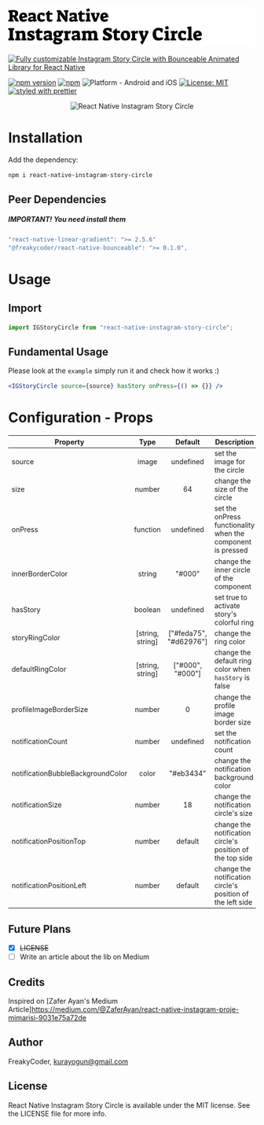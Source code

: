 <img alt="React Native Instagram Story Circle" src="assets/logo.png" width="1050"/>

[![Fully customizable Instagram Story Circle with Bounceable Animated Library for React Native](https://img.shields.io/badge/-Fully%20customizable%20Instagram%20Story%20Circle%20with%20Bounceable%20Animated%20Library%20for%20React%20Native-orange?style=for-the-badge)](https://github.com/WrathChaos/react-native-instagram-story-circle)

[![npm version](https://img.shields.io/npm/v/react-native-instagram-story-circle.svg?style=for-the-badge)](https://www.npmjs.com/package/react-native-instagram-story-circle)
[![npm](https://img.shields.io/npm/dt/react-native-instagram-story-circle.svg?style=for-the-badge)](https://www.npmjs.com/package/react-native-instagram-story-circle)
![Platform - Android and iOS](https://img.shields.io/badge/platform-Android%20%7C%20iOS-blue.svg?style=for-the-badge)
[![License: MIT](https://img.shields.io/badge/License-MIT-green.svg?style=for-the-badge)](https://opensource.org/licenses/MIT)
[![styled with prettier](https://img.shields.io/badge/styled_with-prettier-ff69b4.svg?style=for-the-badge)](https://github.com/prettier/prettier)

<p align="center">
  <img alt="React Native Instagram Story Circle"
        src="assets/Screenshots/React-Native-Instagram-Story-Circle.gif" />
</p>

# Installation

Add the dependency:

```bash
npm i react-native-instagram-story-circle
```

## Peer Dependencies

<h5><i>IMPORTANT! You need install them</i></h5>

```js
"react-native-linear-gradient": ">= 2.5.6"
"@freakycoder/react-native-bounceable": ">= 0.1.0",
```

# Usage

## Import

```jsx
import IGStoryCircle from "react-native-instagram-story-circle";
```

## Fundamental Usage

Please look at the `example` simply run it and check how it works :)

```jsx
<IGStoryCircle source={source} hasStory onPress={() => {}} />
```

# Configuration - Props

| Property                          |       Type       |        Default         | Description                                                 |
| --------------------------------- | :--------------: | :--------------------: | ----------------------------------------------------------- |
| source                            |      image       |       undefined        | set the image for the circle                                |
| size                              |      number      |           64           | change the size of the circle                               |
| onPress                           |     function     |       undefined        | set the onPress functionality when the component is pressed |
| innerBorderColor                  |      string      |         "#000"         | change the inner circle of the component                    |
| hasStory                          |     boolean      |       undefined        | set true to activate story's colorful ring                  |
| storyRingColor                    | [string, string] | ["#feda75", "#d62976"] | change the ring color                                       |
| defaultRingColor                  | [string, string] |    ["#000", "#000"]    | change the default ring color when `hasStory` is false      |
| profileImageBorderSize            |      number      |           0            | change the profile image border size                        |
| notificationCount                 |      number      |       undefined        | set the notification count                                  |
| notificationBubbleBackgroundColor |      color       |       "#eb3434"        | change the notification background color                    |
| notificationSize                  |      number      |           18           | change the notification circle's size                       |
| notificationPositionTop           |      number      |        default         | change the notification circle's position of the top side   |
| notificationPositionLeft          |      number      |        default         | change the notification circle's position of the left side  |

## Future Plans

- [x] ~~LICENSE~~
- [ ] Write an article about the lib on Medium

## Credits

Inspired on [Zafer Ayan's Medium Article]https://medium.com/@ZaferAyan/react-native-instagram-proje-mimarisi-9031e75a72de

## Author

FreakyCoder, kurayogun@gmail.com

## License

React Native Instagram Story Circle is available under the MIT license. See the LICENSE file for more info.
